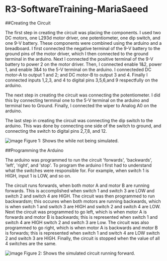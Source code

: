 # R3-SoftwareTraining-MariaSaeed

##Creating the Circuit

The first step in creating the circuit was placing the components. I used two DC motors, one L293d motor driver, one potentiometer, one dip switch, and one 9-V battery. These components were combined using the arduino and a breadboard. I first connected the negative terminal of the 9-V battery to the ground pins of the motor driver, which I then connected to the ground terminal in the arduino. Next I connected the positive terminal of the 9-V battery to power 2 on the motor driver. Then, I connected enable 1&2, power 1, and enable 3&4 to the 5-V terminal on the arduino. I connecteded DC motor-A to output 1 and 2; and DC motor-B to output 3 and 4. Finally I connected inputs 1,2,3, and 4 to digital pins 3,5,6,and 9 respectfully on the arduino.

The next step in creating the circuit was connecting the potentiometer. I did this by connecting terminal one to the 5-V terminal on the arduino and terminal two to Ground. Finally, I connected the wiper to Analog A0 on the arduino.

The last step in creating the circuit was connecting the dip switch to the arduino. This was done by connecting one side of the switch to ground, and connecting the switch to digital pins 2,7,8, and 12.

![image](https://user-images.githubusercontent.com/65428267/96393682-e1208d80-118d-11eb-83c5-c51a9d6eaee4.png)
Figure 1: Shows the while not being simulated.

##Programming the Arduino

The arduino was programmed to run the circuit 'forwards', 'backwards', 'left', 'right', and 'stop'. To program the arduino I first had to understand what the switches were responsible for. For example, when switch 1 is HIGH, input 1 is LOW, and so on. 

The circuit runs forwards, when both motor A and motor B are running forwards. This is accomplished when switch 1 and switch 3 are LOW and switch 2 and switch 4 are HIGH. The circuit was then programmed to run backwardsm; this occures when both motors are running backwards, which is when switch 1 and switch 3 are HIGH and switch 2 and switch 4 are LOW. Next the circuit was programmed to go left, which is when motor A is forwards and motor B is backwards; this is represented when switch 1 and switch 4 are HIGH switch 2 and switch 3 are Low. The circuit was also programmed to go right, which is when motor A is backwards and motor B is forwards; this is represented when switch 1 and switch 4 are LOW switch 2 and switch 3 are HIGH. Finally, the circuit is stopped when the value of all 4 switches are the same.

![image](https://user-images.githubusercontent.com/65428267/96393777-29d84680-118e-11eb-9a59-8903494433f9.png)
Figure 2: Shows the simulated circuit running forward.
